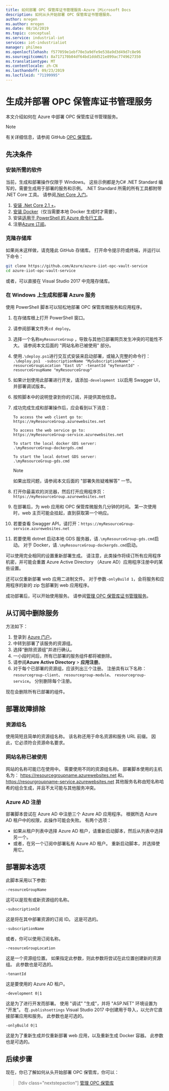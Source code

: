 ```yaml
---
title: 如何部署 OPC 保管库证书管理服务-Azure |Microsoft Docs
description: 如何从头开始部署 OPC 保管库证书管理服务。
author: mregen
ms.author: mregen
ms.date: 08/16/2019
ms.topic: conceptual
ms.service: industrial-iot
services: iot-industrialiot
manager: philmea
ms.openlocfilehash: f577059e1ebf70e3a9dfe9e538a9d3d49d7c8e96
ms.sourcegitcommit: 8a717170b04df64bd1ddd521e899ac7749627350
ms.translationtype: MT
ms.contentlocale: zh-CN
ms.lasthandoff: 09/23/2019
ms.locfileid: "71199995"
---
```

# <a name="build-and-deploy-the-opc-vault-certificate-management-service"></a>生成并部署 OPC 保管库证书管理服务

本文介绍如何在 Azure 中部署 OPC 保管库证书管理服务。

> [!NOTE]
> 有关详细信息，请参阅 GitHub [OPC 保管库](https://github.com/Azure/azure-iiot-opc-vault-service)。

## <a name="prerequisites"></a>先决条件

### <a name="install-required-software"></a>安装所需的软件

当前，生成和部署操作仅限于 Windows。
这些示例都是为C# .NET Standard 编写的，需要生成用于部署的服务和示例。
.NET Standard 所需的所有工具都附带 .NET Core 工具。 请参阅[.Net Core 入门](https://docs.microsoft.com/dotnet/articles/core/getting-started)。

1. [安装 .Net Core 2.1 +][dotnet-install]。
2. [安装 Docker][docker-url]（仅当需要本地 Docker 生成时才需要）。
4. 安装[适用于 PowerShell 的 Azure 命令行工具][powershell-install]。
5. 注册[Azure 订阅][azure-free]。

### <a name="clone-the-repository"></a>克隆存储库

如果尚未这样做，请克隆此 GitHub 存储库。 打开命令提示符或终端，并运行以下命令：

```bash
git clone https://github.com/Azure/azure-iiot-opc-vault-service
cd azure-iiot-opc-vault-service 
```

或者，可以直接在 Visual Studio 2017 中克隆存储库。

### <a name="build-and-deploy-the-azure-service-on-windows"></a>在 Windows 上生成和部署 Azure 服务

使用 PowerShell 脚本可以轻松地部署 OPC 保管库微服务和应用程序。

1. 在存储库根上打开 PowerShell 窗口。 
3. 请参阅部署文件夹`cd deploy`。
3. 选择一个名称`myResourceGroup` ，导致与其他已部署网页发生冲突的可能性不大。 请参阅本文后面的 "网站名称已被使用" 部分。
5. 使用`.\deploy.ps1`进行交互式安装来启动部署，或输入完整的命令行：  
`.\deploy.ps1  -subscriptionName "MySubscriptionName" -resourceGroupLocation "East US" -tenantId "myTenantId" -resourceGroupName "myResourceGroup"`
7. 如果计划使用此部署进行开发，请添加`-development 1`以启用 Swagger UI，并部署调试版本。
6. 按照脚本中的说明登录到你的订阅，并提供其他信息。
9. 成功完成生成和部署操作后，应会看到以下消息：
   ```
   To access the web client go to:
   https://myResourceGroup.azurewebsites.net

   To access the web service go to:
   https://myResourceGroup-service.azurewebsites.net

   To start the local docker GDS server:
   .\myResourceGroup-dockergds.cmd

   To start the local dotnet GDS server:
   .\myResourceGroup-gds.cmd
   ```

   > [!NOTE]
   > 如果出现问题，请参阅本文后面的 "部署失败疑难解答" 一节。

8. 打开你最喜欢的浏览器，然后打开应用程序页：`https://myResourceGroup.azurewebsites.net`
8. 在部署后，为 web 应用和 OPC 保管库微服务几分钟的时间。 第一次使用时，web 主页可能会挂起，直到获取第一个响应。
11. 若要查看 Swagger API，请打开：`https://myResourceGroup-service.azurewebsites.net`
13. 若要使用 dotnet 启动本地 GDS 服务器，请`.\myResourceGroup-gds.cmd`启动。 对于 Docker，请`.\myResourceGroup-dockergds.cmd`启动。

可以使用完全相同的设置重新部署生成。 请注意，此类操作将续订所有应用程序机密，并可能会重置 Azure Active Directory （Azure AD）应用程序注册中的某些设置。

还可以仅重新部署 web 应用二进制文件。 对于参数`-onlyBuild 1`，会将服务和应用程序的新的 zip 包部署到 web 应用程序。

成功部署后，可以开始使用服务。 请参阅[管理 OPC 保管库证书管理服务](howto-opc-vault-manage.md)。

## <a name="delete-the-services-from-the-subscription"></a>从订阅中删除服务

方法如下：

1. 登录到 [Azure 门户](https://portal.azure.com)。
2. 中转到部署了该服务的资源组。
3. 选择“删除资源组”并进行确认。
4. 一小段时间后，所有已部署的服务组件都将被删除。
5. 请参阅**Azure Active Directory** > **应用注册**。
6. 对于每个已部署的资源组，应该列出三个注册。 注册具有以下名称： `resourcegroup-client`、 `resourcegroup-module`、 `resourcegroup-service`。 分别删除每个注册。

现在会删除所有已部署的组件。

## <a name="troubleshooting-deployment-failures"></a>部署故障排除

### <a name="resource-group-name"></a>资源组名

使用简短且简单的资源组名称。 该名称还用于命名资源和服务 URL 前缀。 因此，它必须符合资源命名要求。  

### <a name="website-name-already-in-use"></a>网站名称已被使用

网站的名称可能已在使用中。 需要使用不同的资源组名称。 部署脚本使用的主机名为： https://resourcegroupname.azurewebsites.net 和。 https://resourgroupname-service.azurewebsites.net
其他服务名称由短名称哈希的组合生成，并且不太可能与其他服务冲突。

### <a name="azure-ad-registration"></a>Azure AD 注册 

部署脚本尝试在 Azure AD 中注册三个 Azure AD 应用程序。 根据所选 Azure AD 租户中的权限，此操作可能会失败。 有两个选项：

- 如果从租户列表中选择 Azure AD 租户，请重新启动脚本，然后从列表中选择另一个。
- 或者，在另一个订阅中部署私有 Azure AD 租户。 重新启动脚本，并选择使用它。

## <a name="deployment-script-options"></a>部署脚本选项

此脚本采用以下参数:


```
-resourceGroupName
```

这可以是现有或新资源组的名称。

```
-subscriptionId
```


这是将在其中部署资源的订阅 ID。 这是可选的。

```
-subscriptionName
```


或者，你可以使用订阅名称。

```
-resourceGroupLocation
```


这是一个资源组位置。 如果指定此参数，则此参数将尝试在此位置创建新的资源组。 此参数也是可选的。


```
-tenantId
```


这是要使用的 Azure AD 租户。 

```
-development 0|1
```

这是为了进行开发而部署。 使用 "调试" "生成"，并将 "ASP.NET" 环境设置为 "开发"。 在`.publishsettings` Visual Studio 2017 中创建用于导入，以允许它直接部署应用和服务。 此参数也是可选的。

```
-onlyBuild 0|1
```

这是为了重新生成并仅重新部署 web 应用，以及重新生成 Docker 容器。 此参数也是可选的。

[azure-free]:https://azure.microsoft.com/free/
[powershell-install]:https://azure.microsoft.com/downloads/#powershell
[docker-url]: https://www.docker.com/
[dotnet-install]: https://www.microsoft.com/net/learn/get-started

## <a name="next-steps"></a>后续步骤

现在，你已了解如何从头开始部署 OPC 保管库，你可以：

> [!div class="nextstepaction"]
> [管理 OPC 保管库](howto-opc-vault-manage.md)
